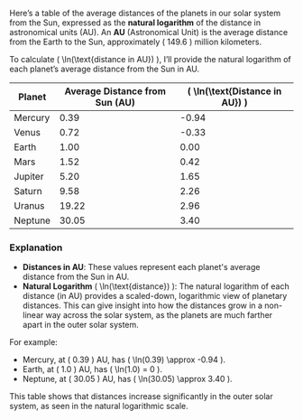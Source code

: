 Here’s a table of the average distances of the planets in our solar system from the Sun, expressed as the **natural logarithm** of the distance in astronomical units (AU). An **AU** (Astronomical Unit) is the average distance from the Earth to the Sun, approximately \( 149.6 \) million kilometers.

To calculate \( \ln(\text{distance in AU}) \), I’ll provide the natural logarithm of each planet’s average distance from the Sun in AU.

| Planet     | Average Distance from Sun (AU) | \( \ln(\text{Distance in AU}) \) |
|------------|--------------------------------|----------------------------------|
| Mercury    | 0.39                           | -0.94                           |
| Venus      | 0.72                           | -0.33                           |
| Earth      | 1.00                           | 0.00                            |
| Mars       | 1.52                           | 0.42                            |
| Jupiter    | 5.20                           | 1.65                            |
| Saturn     | 9.58                           | 2.26                            |
| Uranus     | 19.22                          | 2.96                            |
| Neptune    | 30.05                          | 3.40                            |

### Explanation

- **Distances in AU**: These values represent each planet's average distance from the Sun in AU.
- **Natural Logarithm** \( \ln(\text{distance}) \): The natural logarithm of each distance (in AU) provides a scaled-down, logarithmic view of planetary distances. This can give insight into how the distances grow in a non-linear way across the solar system, as the planets are much farther apart in the outer solar system.

For example:
- Mercury, at \( 0.39 \) AU, has \( \ln(0.39) \approx -0.94 \).
- Earth, at \( 1.0 \) AU, has \( \ln(1.0) = 0 \).
- Neptune, at \( 30.05 \) AU, has \( \ln(30.05) \approx 3.40 \).

This table shows that distances increase significantly in the outer solar system, as seen in the natural logarithmic scale.
